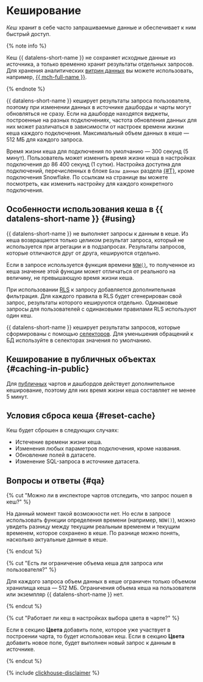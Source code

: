 # Кеширование

_Кеш_ хранит в себе часто запрашиваемые данные и обеспечивает к ним быстрый доступ.

{% note info %}

Кеш {{ datalens-short-name }} не сохраняет исходные данные из источника, а только временно хранит результаты отдельных запросов. Для хранения аналитических [витрин данных](../../glossary/datamart.md) вы можете использовать, например, [{{ mch-full-name }}](../../managed-clickhouse/).

{% endnote %}

{{ datalens-short-name }} кеширует результаты запроса пользователя, поэтому при изменении данных в источнике дашборды и чарты могут обновляться не сразу. Если на дашборде находятся виджеты, построенные на разных подключениях, частота обновления данных для них может различаться в зависимости от настроек времени жизни кеша каждого подключения. Максимальный объем данных в кеше — 512 МБ для каждого запроса.

Время жизни кеша для подключения по умолчанию — 300 секунд (5 минут). Пользователь может изменить время жизни кеша в настройках подключения до 86 400 секунд (1 сутки). Настройка доступна для подключений, перечисленных в блоке `Базы данных` раздела [{#T}](connection.md), кроме подключения Snowflake. По ссылкам на странице вы можете посмотреть, как изменить настройку для каждого конкретного подключения.

## Особенности использования кеша в {{ datalens-short-name }} {#using}

{{ datalens-short-name }} не выполняет запросы к данным в кеше. Из кеша возвращается только целиком результат запроса, который не используется при агрегации и в подзапросах. Результаты запросов, которые отличаются друг от друга, кешируются отдельно.

Если в запросе используется функция времени [`NOW()`](../function-ref/NOW.md), то полученное из кеша значение этой функции может отличаться от реального на величину, не превышающую время жизни кеша.

При использовании [RLS](../security/row-level-security.md) к запросу добавляется дополнительная фильтрация. Для каждого правила в RLS будет сгенерирован свой запрос, результаты которого кешируются отдельно. Одинаковые запросы для пользователей с одинаковыми правилами RLS используют один кеш.

{{ datalens-short-name }} кеширует результаты запросов, которые сформированы с помощью [селекторов](../dashboard/selector.md). Для уменьшения обращений к БД используйте в селекторах значения по умолчанию.


## Кеширование в публичных объектах {#caching-in-public}

Для [публичных](./datalens-public.md) чартов и дашбордов действует дополнительное кеширование, поэтому для них время жизни кеша составляет не менее 5 минут.


## Условия сброса кеша {#reset-cache}

Кеш будет сброшен в следующих случаях:

* Истечение времени жизни кеша.
* Изменения любых параметров подключения, кроме названия.
* Обновление полей в датасете.
* Изменение SQL-запроса в источнике датасета.

## Вопросы и ответы {#qa}

{% cut "Можно ли в инспекторе чартов отследить, что запрос пошел в кеш?" %}

На данный момент такой возможности нет. Но если в запросе использовать функции определения времени (например, `NOW()`), можно увидеть разницу между текущим реальным временем и текущим временем, которое сохранено в кеше. По разнице можно понять, насколько актуальные данные в кеше.

{% endcut %}

{% cut "Есть ли ограничение объема кеша для запроса или пользователя?" %}

Для каждого запроса объем данных в кеше ограничен только объемом хранилища кеша — 512 МБ.
Ограничения объема кеша на пользователя или экземпляр {{ datalens-short-name }} нет.

{% endcut %}

{% cut "Работает ли кеш в настройках выбора цвета в чарте?" %}

Если в секцию **Цвета** добавить поле, которое уже участвует в построении чарта, то будет использован кеш.
Если в секцию **Цвета** добавить новое поле, будет выполнен новый запрос к данным в источнике.

{% endcut %}

{% include [clickhouse-disclaimer](../../_includes/clickhouse-disclaimer.md) %}